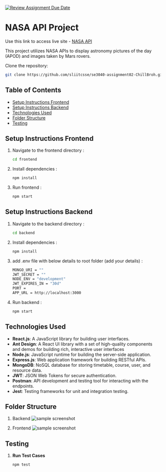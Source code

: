 [![Review Assignment Due Date](https://classroom.github.com/assets/deadline-readme-button-24ddc0f5d75046c5622901739e7c5dd533143b0c8e959d652212380cedb1ea36.svg)](https://classroom.github.com/a/V1F4A3D5)

# NASA API Project

Use this link to access live site - <a href="https://nasa-api-chillbroh.netlify.app/">NASA API</a>

This project utilizes NASA APIs to display astronomy pictures of the day (APOD) and images taken by Mars rovers.

Clone the repository:
   ```bash
   git clone https://github.com/sliitcsse/se3040-assignment02-ChillBroh.git
   ```
## Table of Contents

- [Setup Instructions Frontend](#setup-instructions-frontend)
- [Setup Instructions Backend](#setup-instructions-backend)
- [Technologies Used](#technologies-used)
- [Folder Structure](#folder-structure)
- [Testing](#testing)

## Setup Instructions Frontend

1. Navigate to the frontend directory :
   ```bash
   cd frontend
   ```
2. Install dependencies :
   ```bash
   npm install
   ```
3. Run frontend :
   ```bash
   npm start
   ```
   
## Setup Instructions Backend

1. Navigate to the backend directory :
   ```bash
   cd backend
   ```
2. Install dependencies :
   ```bash
   npm install
   ```
3. add .env file with below details to root folder  (add your details) :
   ```bash
   MONGO_URI = ""
   JWT_SECRET = ""
   NODE_ENV = "development"
   JWT_EXPIRES_IN = "30d"
   PORT = 
   APP_URL = http://localhost:3000
   ```
4. Run backend :
   ```bash
   npm start
   ```
## Technologies Used

- **React.js**: A JavaScript library for building user interfaces.
- **Ant Design**: A React UI library with a set of high-quality components and demos for building rich, interactive user interfaces
- **Node.js**: JavaScript runtime for building the server-side application.
- **Express.js**: Web application framework for building RESTful APIs.
- **MongoDB**: NoSQL database for storing timetable, course, user, and resource data.
- **JWT**: JSON Web Tokens for secure authentication.
- **Postman**: API development and testing tool for interacting with the endpoints.
- **Jest**: Testing frameworks for unit and integration testing.

## Folder Structure

1. Backend
![sample screenshot](https://github.com/sliitcsse/se3040-assignment02-ChillBroh/blob/main/screenshots/backend.png)

2. Frontend
![sample screenshot](https://github.com/sliitcsse/se3040-assignment02-ChillBroh/blob/main/screenshots/frontend.png)

## Testing

1. **Run Test Cases** 
   ```bash
   npm test

